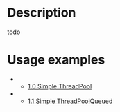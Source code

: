 # Description
todo

# Usage examples
* - [1.0 Simple ThreadPool](https://github.com/darkessence87/psi-thread/tree/master/sources/psi-thread/psi/examples/1.0_Simple_ThreadPool)
* - [1.1 Simple ThreadPoolQueued](https://github.com/darkessence87/psi-thread/tree/master/sources/psi-thread/psi/examples/1.0_Simple_ThreadPoolQueued)